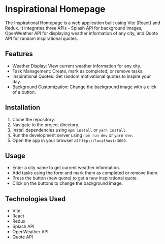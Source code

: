 # Inspirational Homepage

The Inspirational Homepage is a web application built using Vite (React) and Redux. It integrates three APIs - Splash API for background images, OpenWeather API for displaying weather information of any city, and Quote API for random inspirational quotes. 

## Features

- Weather Display: View current weather information for any city.
- Task Management: Create, mark as completed, or remove tasks.
- Inspirational Quotes: Get random motivational quotes to inspire your day.
- Background Customization: Change the background image with a click of a button.

## Installation

1. Clone the repository.
2. Navigate to the project directory.
3. Install dependencies using `npm install` or `yarn install`.
4. Run the development server using `npm run dev` or `yarn dev`.
5. Open the app in your browser at `http://localhost:3000`.

## Usage

- Enter a city name to get current weather information.
- Add tasks using the form and mark them as completed or remove them.
- Press the button (new quote) to get a new inspirational quote.
- Click on the buttons to change the background image.

## Technologies Used

- Vite
- React
- Redux
- Splash API
- OpenWeather API
- Quote API
